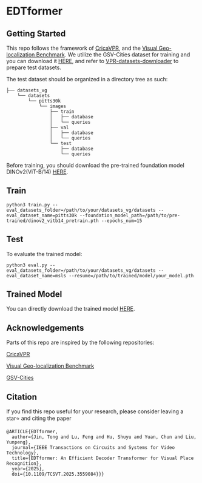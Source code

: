 # EDTformer

## Getting Started
This repo follows the framework of [CricaVPR](https://github.com/Lu-Feng/CricaVPR), and the [Visual Geo-localization Benchmark](https://github.com/gmberton/deep-visual-geo-localization-benchmark). We utilize the GSV-Cities dataset for training and you can download it [HERE](https://www.kaggle.com/datasets/amaralibey/gsv-cities), and refer to [VPR-datasets-downloader](https://github.com/gmberton/VPR-datasets-downloader) to prepare test datasets.

The test dataset should be organized in a directory tree as such:

```
├── datasets_vg
    └── datasets
        └── pitts30k
            └── images
                ├── train
                │   ├── database
                │   └── queries
                ├── val
                │   ├── database
                │   └── queries
                └── test
                    ├── database
                    └── queries
```
Before training, you should download the pre-trained foundation model DINOv2(ViT-B/14) [HERE](https://dl.fbaipublicfiles.com/dinov2/dinov2_vitb14/dinov2_vitb14_pretrain.pth).

## Train
```
python3 train.py --eval_datasets_folder=/path/to/your/datasets_vg/datasets --eval_dataset_name=pitts30k --foundation_model_path=/path/to/pre-trained/dinov2_vitb14_pretrain.pth --epochs_num=15
```

## Test
To evaluate the trained model:
```
python3 eval.py --eval_datasets_folder=/path/to/your/datasets_vg/datasets --eval_dataset_name=msls --resume=/path/to/trained/model/your_model.pth
```
## Trained Model
You can directly download the trained model [HERE](https://drive.google.com/file/d/1T7qmq1NtA8NgN8uLrrgsckxMLX_nWDJb/view?usp=sharing).

## Acknowledgements

Parts of this repo are inspired by the following repositories:

[CricaVPR](https://github.com/Lu-Feng/CricaVPR)

[Visual Geo-localization Benchmark](https://github.com/gmberton/deep-visual-geo-localization-benchmark)

[GSV-Cities](https://github.com/amaralibey/gsv-cities)

## Citation
If you find this repo useful for your research, please consider leaving a star⭐️ and citing the paper
```
@ARTICLE{EDTformer,
  author={Jin, Tong and Lu, Feng and Hu, Shuyu and Yuan, Chun and Liu, Yunpeng},
  journal={IEEE Transactions on Circuits and Systems for Video Technology}, 
  title={EDTformer: An Efficient Decoder Transformer for Visual Place Recognition}, 
  year={2025},
  doi={10.1109/TCSVT.2025.3559084}}}
```
